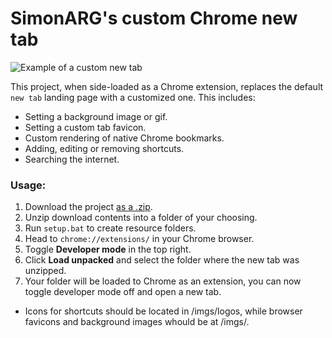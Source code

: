 # SimonARG's custom Chrome new tab
![Example of a custom new tab](https://i.imgur.com/tjlx0hf.png)

This project, when side-loaded as a Chrome extension, replaces the default `new tab` landing page with a customized one. This includes:

* Setting a background image or gif.
* Setting a custom tab favicon.
* Custom rendering of native Chrome bookmarks.
* Adding, editing or removing shortcuts.
* Searching the internet.

### Usage:

1.  Download the project [as a .zip](https://github.com/SimonARG/chrome-newtab/archive/refs/heads/main.zip).
2. Unzip download contents into a folder of your choosing.
3. Run `setup.bat` to create resource folders.
4. Head to `chrome://extensions/` in your Chrome browser.
5. Toggle **Developer mode** in the top right.
6. Click **Load unpacked** and select the folder where the new tab was unzipped.
7. Your folder will be loaded to Chrome as an extension, you can now toggle developer mode off and open a new tab.
* Icons for shortcuts should be located in /imgs/logos, while browser favicons and background images whould be at /imgs/.
